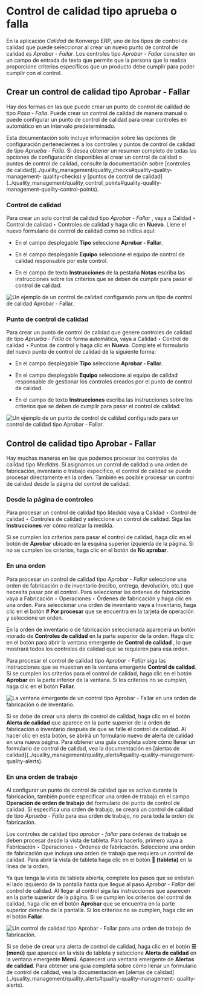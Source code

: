 # Control de calidad tipo aprueba o falla

En la aplicación _Calidad_ de Konvergo ERP, uno de los tipos de control de calidad que
puede seleccionar al crear un nuevo punto de control de calidad es _Aprobar -
Fallar_. Los controles tipo _Aprobar - Fallar_ consisten en un campo de
entrada de texto que permite que la persona que lo realiza proporcione
criterios específicos que un producto debe cumplir para poder cumplir con el
control.

## Crear un control de calidad tipo Aprobar - Fallar

Hay dos formas en las que puede crear un punto de control de calidad de tipo
_Pasa - Falla_. Puede crear un control de calidad de manera manual o puede
configurar un punto de control de calidad para crear controles en automático
en un intervalo predeterminado.

Esta documentación solo incluye información sobre las opciones de
configuración pertenecientes a los controles y puntos de control de calidad de
tipo _Aprueba - Falla_. Si desea obtener un resumen completo de todas las
opciones de configuración disponibles al crear un control de calidad o puntos
de control de calidad, consulte la documentación sobre [controles de
calidad](../quality_management/quality_checks#quality-quality-management-
quality-checks) y [puntos de control de
calidad](../quality_management/quality_control_points#quality-quality-
management-quality-control-points).

### Control de calidad

Para crear un solo control de calidad tipo _Aprobar - Fallar_ , vaya a Calidad
‣ Control de calidad ‣ Controles de calidad y haga clic en **Nuevo**. Llene el
nuevo formulario de control de calidad como se indica aquí:

  * En el campo desplegable **Tipo** seleccione **Aprobar - Fallar**.

  * En el campo desplegable **Equipo** seleccione el equipo de control de calidad responsable por este control.

  * En el campo de texto **Instrucciones** de la pestaña **Notas** escriba las instrucciones sobre los criterios que se deben de cumplir para pasar el control de calidad.

![Un ejemplo de un control de calidad configurado para un tipo de control de
calidad Aprobar - Fallar.](../../../../_images/quality-check-form.png)

### Punto de control de calidad

Para crear un punto de control de calidad que genere controles de calidad de
tipo _Aprueba - Falla_ de forma automática, vaya a Calidad ‣ Control de
calidad ‣ Puntos de control y haga clic en **Nuevo**. Complete el formulario
del nuevo punto de control de calidad de la siguiente forma:

  * En el campo desplegable **Tipo** seleccione **Aprobar - Fallar**.

  * En el campo desplegable **Equipo** seleccione al equipo de calidad responsable de gestionar los controles creados por el punto de control de calidad.

  * En el campo de texto **Instrucciones** escriba las instrucciones sobre los criterios que se deben de cumplir para pasar el control de calidad.

![Un ejemplo de un punto de control de calidad configurado para un control de
calidad tipo Aprobar - Fallar.](../../../../_images/qcp-form.png)

## Control de calidad tipo Aprobar - Fallar

Hay muchas maneras en las que podemos procesar los controles de calidad tipo
_Medidas_. Si asignamos un control de calidad a una orden de fabricación,
inventario o trabajo específico, el control de calidad se puede procesar
directamente en la orden. También es posible procesar un control de calidad
desde la página del control de calidad.

### Desde la página de controles

Para procesar un control de calidad tipo _Medida_ vaya a Calidad ‣ Control de
calidad ‣ Controles de calidad y seleccione un control de calidad. Siga las
**Instrucciones** ver cómo realizar la medida.

Si se cumplen los criterios para pasar el control de calidad, haga clic en el
botón de **Aprobar** ubicado en la esquina superior izquierda de la página. Si
no se cumplen los criterios, haga clic en el botón de **No aprobar**.

### En una orden

Para procesar un control de calidad tipo _Aprobar - Fallar_ seleccione una
orden de fabricación o de inventario (recibo, entrega, devolución, etc.) que
necesita pasar por el control. Para seleccionar las órdenes de fabricación
vaya a Fabricación ‣ Operaciones ‣ Órdenes de fabricación y haga clic en una
orden. Para seleccionar una orden de inventario vaya a Inventario, haga clic
en el botón **# Por procesar** que se encuentra en la tarjeta de operación y
seleccione un orden.

En la orden de inventario o de fabricación seleccionada aparecerá un botón
morado de **Controles de calidad** en la parte superior de la orden. Haga clic
en el botón para abrir la ventana emergente de **Control de calidad** , lo que
mostrará todos los controles de calidad que se requieren para esa orden.

Para procesar el control de calidad tipo _Aprobar - Fallar_ siga las
instrucciones que se muestran en la ventana emergente **Control de calidad**.
Si se cumplen los criterios para el control de calidad, haga clic en el botón
**Aprobar** en la parte inferior de la ventana. Si los criterios no se
cumplen, haga clic en el botón **Fallar**.

![La ventana emergente de un control tipo Aprobar - Fallar en una orden de
fabricación o de inventario.](../../../../_images/pass-fail-check-pop-up.png)

Si se debe de crear una alerta de control de calidad, haga clic en el botón
**Alerta de calidad** que aparece en la parte superior de la orden de
fabricación o inventario después de que se falle el control de calidad. Al
hacer clic en esta botón, se abrirá un formulario nuevo de alerta de calidad
en una nueva página. Para obtener una guía completa sobre cómo llenar un
formulario de control de calidad, vea la documentación en [alertas de
calidad](../quality_management/quality_alerts#quality-quality-management-
quality-alerts).

### En una orden de trabajo

Al configurar un punto de control de calidad que se activa durante la
fabricación, también puede especificar una orden de trabajo en el campo
**Operación de orden de trabajo** del formulario del punto de control de
calidad. Si especifica una orden de trabajo, se creará un control de calidad
de tipo _Aprueba - Falla_ para esa orden de trabajo, no para toda la orden de
fabricación.

Los controles de calidad tipo _aprobar - fallar_ para órdenes de trabajo se
deben procesar desde la vista de tableta. Para hacerlo, primero vaya a
Fabricación ‣ Operaciones ‣ Órdenes de fabricación. Seleccione una orden de
fabricación que incluya una orden de trabajo que requiera un control de
calidad. Para abrir la vista de tableta haga clic en el botón **📱 (tableta)**
en la línea de la orden.

Ya que tenga la vista de tableta abierta, complete los pasos que se enlistan
el lado izquierdo de la pantalla hasta que llegue al paso _Aprobar - Fallar_
del control de calidad. Al llegar al control siga las instrucciones que
aparecen en la parte superior de la página. Si se cumplen los criterios del
control de calidad, haga clic en el botón **Aprobar** que se encuentra en la
parte superior derecha de la pantalla. Si los criterios no se cumplen, haga
clic en el botón **Fallar**.

![Un control de calidad tipo Aprobar - Fallar para una orden de trabajo de
fabricación.](../../../../_images/work-order-pass-fail-check.png)

Si se debe de crear una alerta de control de calidad, haga clic en el botón
**☰ (menú)** que aparece en la vista de tableta y seleccione **Alerta de
calidad** en la ventana emergente **Menú**. Aparecerá una ventana emergente de
**Alertas de calidad**. Para obtener una guía completa sobre cómo llenar un
formulario de control de calidad, vea la documentación en [alertas de
calidad](../quality_management/quality_alerts#quality-quality-management-
quality-alerts).


